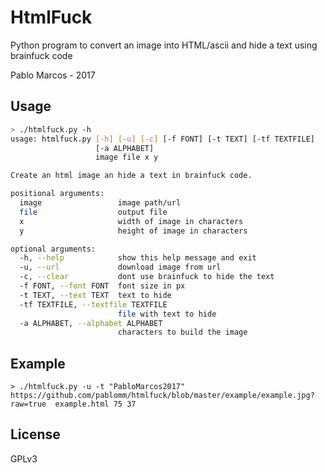 # HtmlFuck

Python program to convert an image into HTML/ascii and hide a text using brainfuck code

Pablo Marcos - 2017 

Usage
------------

```bash
> ./htmlfuck.py -h
usage: htmlfuck.py [-h] [-u] [-c] [-f FONT] [-t TEXT] [-tf TEXTFILE]
                   [-a ALPHABET]
                   image file x y

Create an html image an hide a text in brainfuck code.

positional arguments:
  image                 image path/url
  file                  output file
  x                     width of image in characters
  y                     height of image in characters

optional arguments:
  -h, --help            show this help message and exit
  -u, --url             download image from url
  -c, --clear           dont use brainfuck to hide the text
  -f FONT, --font FONT  font size in px
  -t TEXT, --text TEXT  text to hide
  -tf TEXTFILE, --textfile TEXTFILE
                        file with text to hide
  -a ALPHABET, --alphabet ALPHABET
                        characters to build the image

```
Example
------------
```
> ./htmlfuck.py -u -t "PabloMarcos2017" https://github.com/pablomm/htmlfuck/blob/master/example/example.jpg?raw=true  example.html 75 37
```

License
-------

GPLv3
